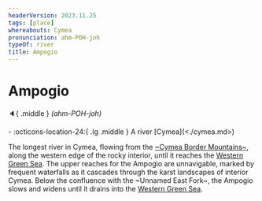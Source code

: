 ```yaml
---
headerVersion: 2023.11.25
tags: [place]
whereabouts: Cymea
pronunciation: ahm-POH-joh
typeOf: river
title: Ampogio
---
```

# Ampogio
:speaker:{ .middle } *(ahm-POH-joh)*  
<div class="grid cards ext-narrow-margin ext-one-column" markdown>
-    :octicons-location-24:{ .lg .middle } A river [Cymea](<./cymea.md>)  
</div>


The longest river in Cymea, flowing from the [~Cymea Border Mountains~](<../cymea-border-mountains.md>), along the western edge of the rocky interior, until it reaches the [Western Green Sea](<../western-green-sea.md>). The upper reaches for the Ampogio are unnavigable, marked by frequent waterfalls as it cascades through the karst landscapes of interior Cymea. Below the confluence with the ~Unnamed East Fork~, the Ampogio slows and widens until it drains into the [Western Green Sea](<../western-green-sea.md>). 